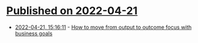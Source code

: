 # [Published on 2022-04-21](index.md)

* [2022-04-21, 15:16:11](https://news.ycombinator.com/item?id=31110550) - [How to move from output to outcome focus with business goals](https://www.just3things.com/posts/okrs-from-output-to-outcome)
